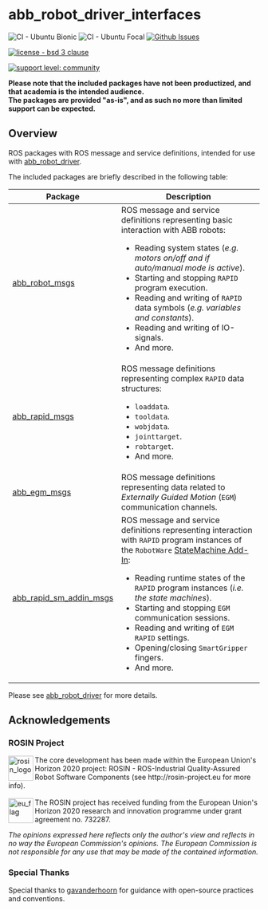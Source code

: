 # abb_robot_driver_interfaces

![CI - Ubuntu Bionic](https://github.com/ros-industrial/abb_robot_driver_interfaces/workflows/CI%20-%20Ubuntu%20Bionic/badge.svg)
![CI - Ubuntu Focal](https://github.com/ros-industrial/abb_robot_driver_interfaces/workflows/CI%20-%20Ubuntu%20Focal/badge.svg)
[![Github Issues](https://img.shields.io/github/issues/ros-industrial/abb_robot_driver_interfaces.svg)](http://github.com/ros-industrial/abb_robot_driver_interfaces/issues)

[![license - bsd 3 clause](https://img.shields.io/:license-BSD%203--Clause-blue.svg)](https://opensource.org/licenses/BSD-3-Clause)

[![support level: community](https://img.shields.io/badge/support%20level-community-lightgray.svg)](http://rosindustrial.org/news/2016/10/7/better-supporting-a-growing-ros-industrial-software-platform)

**Please note that the included packages have not been productized, and that academia is the intended audience.**\
**The packages are provided "as-is", and as such no more than limited support can be expected.**

## Overview

ROS packages with ROS message and service definitions, intended for use with [abb_robot_driver](https://github.com/ros-industrial/abb_robot_driver).

The included packages are briefly described in the following table:

| Package | Description |
| --- | --- |
| [abb_robot_msgs](abb_robot_msgs) | ROS message and service definitions representing basic interaction with ABB robots:<br><ul><li>Reading system states (*e.g. motors on/off and if auto/manual mode is active*).</li><li>Starting and stopping `RAPID` program execution.</li><li>Reading and writing of `RAPID` data symbols (*e.g. variables and constants*).</li><li>Reading and writing of IO-signals.</li><li>And more.</li></ul> |
| [abb_rapid_msgs](abb_rapid_msgs) | ROS message definitions representing complex `RAPID` data structures:<br><ul><li>`loaddata`.</li><li>`tooldata`.</li><li>`wobjdata`.</li><li>`jointtarget`.</li><li>`robtarget`.</li><li>And more.</li></ul> |
| [abb_egm_msgs](abb_egm_msgs) | ROS message definitions representing data related to *Externally Guided Motion* (`EGM`) communication channels. |
| [abb_rapid_sm_addin_msgs](abb_rapid_sm_addin_msgs) | ROS message and service definitions representing interaction with `RAPID` program instances of the `RobotWare` [StateMachine Add-In](https://robotapps.robotstudio.com/#/viewApp/c163de01-792e-4892-a290-37dbe050b6e1):<br><ul><li>Reading runtime states of the `RAPID` program instances (*i.e. the state machines*).</li><li>Starting and stopping `EGM` communication sessions.</li><li>Reading and writing of `EGM` `RAPID` settings.</li><li>Opening/closing `SmartGripper` fingers.</li><li>And more.</li></ul> |

Please see [abb_robot_driver](https://github.com/ros-industrial/abb_robot_driver) for more details.

## Acknowledgements

### ROSIN Project

<p>
  <a href="http://rosin-project.eu">
    <img src="http://rosin-project.eu/wp-content/uploads/rosin_ack_logo_wide.png" alt="rosin_logo" height="50" align="left">
  </a>
  The core development has been made within the European Union's Horizon 2020 project: ROSIN - ROS-Industrial Quality-Assured Robot Software Components (see http://rosin-project.eu for more info).
  <br><br>
  <img src="http://rosin-project.eu/wp-content/uploads/rosin_eu_flag.jpg" alt="eu_flag" height="50" align="left">
  The ROSIN project has received funding from the European Union's Horizon 2020 research and innovation programme under grant agreement no. 732287.
</p>

*The opinions expressed here reflects only the author's view and reflects in no way the European Commission's opinions. The European Commission is not responsible for any use that may be made of the contained information.*

### Special Thanks

Special thanks to [gavanderhoorn](https://github.com/gavanderhoorn) for guidance with open-source practices and conventions.
